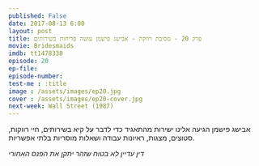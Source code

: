 ```yaml
---
published: False
date: 2017-08-13 6:00
layout: post
title: פרק 20 - מסיבת רווקת - אבישג פישמן עושה פדיחות בשירותים
movie: Bridesmaids
imdb: tt1478338
episode: 20
ep-file: 
episode-number: 
test-me : :title
image : /assets/images/ep20.jpg
cover : /assets/images/ep20-cover.jpg
next-week: Wall Street (1987)
---
```


אבישג פישמן הגיעה אלינו ישירות מהתאגיד כדי לדבר על קיא בשירותים, חיי רווקות, סטוצים, מצגות, ראיונות עבודה ושאלות מוסריות בלתי אפשריות.

*דין עדיין לא בטוח שזהר יתקן את הפנס האחורי*